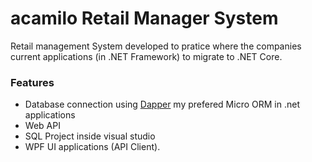 # acamilo Retail Manager System
Retail management System developed to pratice where the companies current applications (in .NET Framework) to migrate to .NET Core.

### Features 
 * Database connection using [Dapper](https://dapper-tutorial.net/dapper) my prefered Micro ORM in .net applications
 * Web API
 * SQL Project inside visual studio
 * WPF UI applications (API Client).
 
